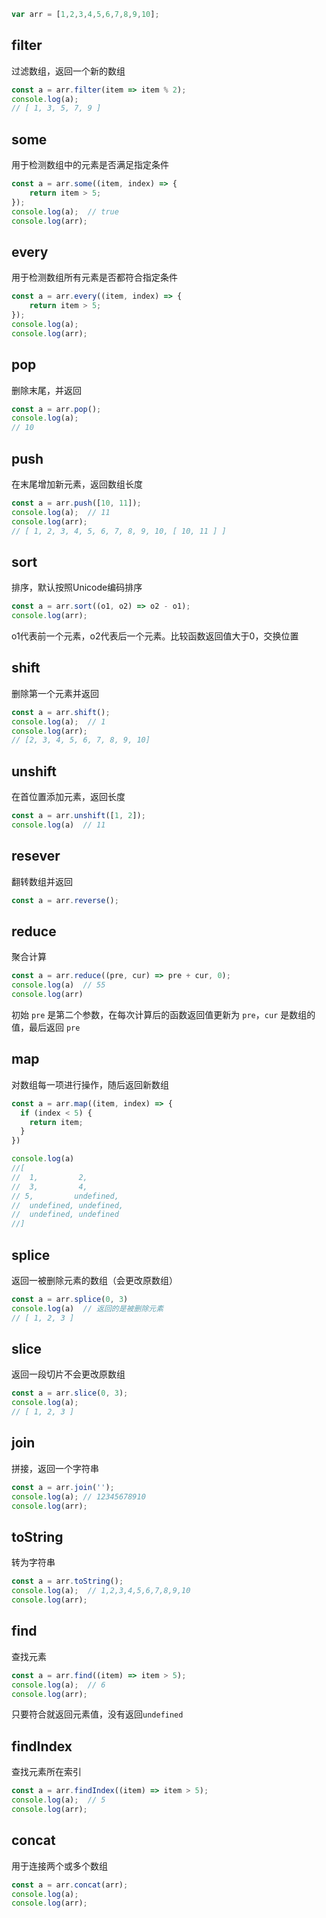 
```js
var arr = [1,2,3,4,5,6,7,8,9,10];
```

## filter

过滤数组，返回一个新的数组

```js
const a = arr.filter(item => item % 2);
console.log(a);
// [ 1, 3, 5, 7, 9 ]
```

## some

用于检测数组中的元素是否满足指定条件

```js
const a = arr.some((item, index) => {
	return item > 5;
});
console.log(a);  // true
console.log(arr);
```

## every

用于检测数组所有元素是否都符合指定条件

```js
const a = arr.every((item, index) => {
	return item > 5;
});
console.log(a);
console.log(arr);
```

## pop

删除末尾，并返回

```js
const a = arr.pop();
console.log(a);
// 10
```

## push

在末尾增加新元素，返回数组长度

```js
const a = arr.push([10, 11]);
console.log(a);  // 11
console.log(arr); 
// [ 1, 2, 3, 4, 5, 6, 7, 8, 9, 10, [ 10, 11 ] ]
```

## sort

排序，默认按照Unicode编码排序

```js
const a = arr.sort((o1, o2) => o2 - o1);
console.log(arr);
```

o1代表前一个元素，o2代表后一个元素。比较函数返回值大于0，交换位置

## shift

删除第一个元素并返回

```js
const a = arr.shift();
console.log(a);  // 1
console.log(arr);
// [2, 3, 4, 5, 6, 7, 8, 9, 10]
```

## unshift

在首位置添加元素，返回长度

```js
const a = arr.unshift([1, 2]);
console.log(a)  // 11
```

## resever

翻转数组并返回

```js
const a = arr.reverse();
```

## reduce

聚合计算

```js
const a = arr.reduce((pre, cur) => pre + cur, 0);
console.log(a)  // 55
console.log(arr)
```

初始 `pre` 是第二个参数，在每次计算后的函数返回值更新为 `pre`，`cur` 是数组的值，最后返回 `pre`

## map

对数组每一项进行操作，随后返回新数组

```js
const a = arr.map((item, index) => {
  if (index < 5) {
    return item;
  }
})

console.log(a)
//[
//  1,         2,
//  3,         4,
// 5,         undefined,
//  undefined, undefined,
//  undefined, undefined
//]
```

## splice

返回一被删除元素的数组（会更改原数组）

```js
const a = arr.splice(0, 3)
console.log(a)  // 返回的是被删除元素
// [ 1, 2, 3 ]
```

## slice

返回一段切片不会更改原数组

```js
const a = arr.slice(0, 3);
console.log(a);
// [ 1, 2, 3 ]
```

## join

拼接，返回一个字符串

```js
const a = arr.join('');
console.log(a); // 12345678910
console.log(arr);
```

## toString

转为字符串

```js
const a = arr.toString();
console.log(a);  // 1,2,3,4,5,6,7,8,9,10
console.log(arr);
```

## find

查找元素

```js
const a = arr.find((item) => item > 5);
console.log(a);  // 6
console.log(arr);
```

只要符合就返回元素值，没有返回`undefined`

## findIndex

查找元素所在索引

```js
const a = arr.findIndex((item) => item > 5);
console.log(a);  // 5
console.log(arr);
```

## concat

用于连接两个或多个数组

```js
const a = arr.concat(arr);
console.log(a);
console.log(arr);
```
